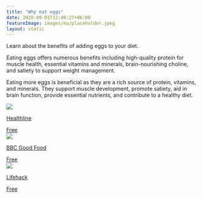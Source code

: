 ```yaml
---
title: "Why eat eggs"
date: 2020-09-01T12:49:27+06:00
featureImage: images/ma/placeholder.jpeg
layout: static
---
```


Learn about the benefits of adding eggs to your diet.

Eating eggs offers numerous benefits including high-quality protein for muscle health, essential vitamins and minerals, brain-nourishing choline, and satiety to support weight management.

Eating more eggs is beneficial as they are a rich source of protein, vitamins, and minerals. They support muscle development, promote satiety, aid in brain function, provide essential nutrients, and contribute to a healthy diet.

<a class="ma-link" href="https://www.healthline.com/nutrition/proven-health-benefits-of-eggs#TOC_TITLE_HDR_2"><div class="ma-card"><div class="ma-icon"><img src ="/images/icon-check.png"/></div><div class="ma-name"><p>Healthline</p></div><div class="ma-paid-text"><span>Free</span></div></div></a><a class="ma-link" href="https://www.bbcgoodfood.com/recipes/collection/egg-recipes"><div class="ma-card"><div class="ma-icon"><img src ="/images/icon-check.png"/></div><div class="ma-name"><p>BBC Good Food</p></div><div class="ma-paid-text"><span>Free</span></div></div></a><a class="ma-link" href="https://www.lifehack.org/articles/lifestyle/7-reasons-you-should-eat-eggs-for-breakfast.html"><div class="ma-card"><div class="ma-icon"><img src ="/images/icon-check.png"/></div><div class="ma-name"><p>Lifehack</p></div><div class="ma-paid-text"><span>Free</span></div></div></a>  

<br/><br/>






